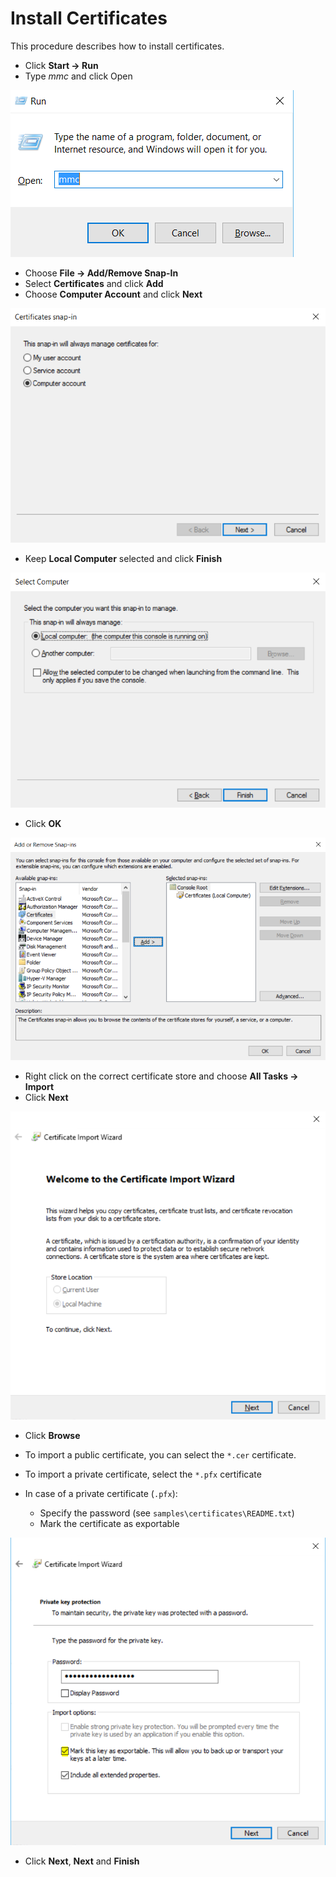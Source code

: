 # Install Certificates

This procedure describes how to install certificates.

- Click **Start → Run**
- Type _mmc_ and click Open

![mmc](images/mmc.png)

- Choose **File → Add/Remove Snap-In**
- Select **Certificates** and click **Add**
- Choose **Computer Account** and click **Next**

![cert-snapin](images/cert-snapin.png)

- Keep **Local Computer** selected and click **Finish**

![select-computer](images/select-computer.png)

- Click **OK**

![add-remove-snapin](images/add-remove-snapin.png)

- Right click on the correct certificate store and choose **All Tasks → Import**
- Click **Next**

![import-cert](images/import-cert.png)

- Click **Browse**
- To import a public certificate, you can select the `*.cer` certificate.
- To import a private certificate, select the `*.pfx` certificate

- In case of a private certificate (`.pfx`):
    - Specify the password (see `samples\certificates\README.txt`)
    - Mark the certificate as exportable

![export-cert](images/export-cert.png)

- Click **Next**, **Next** and **Finish**